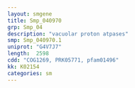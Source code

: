 ```yaml
---
layout: smgene
title: Smp_040970
grp: Smp_04
description: "vacuolar proton atpases"
smp: Smp_040970.1
uniprot: "G4V7J7"
length:  2598
cdd: "COG1269, PRK05771, pfam01496"
kk: K02154
categories: sm
---
```

